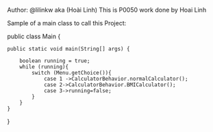 Author: @lilinkw aka (Hoài Linh)
This is P0050 work done by Hoai Linh


Sample of a main class to call this Project:

public class Main {

    public static void main(String[] args) {

        boolean running = true;
        while (running){
            switch (Menu.getChoice()){
                case 1 ->CalculatorBehavior.normalCalculator();
                case 2->CalculatorBehavior.BMICalculator();
                case 3->running=false;
            }
        }
    }
}
